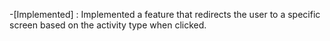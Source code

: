 -[Implemented] : Implemented a feature that redirects the user to a specific screen based on the activity type when clicked.